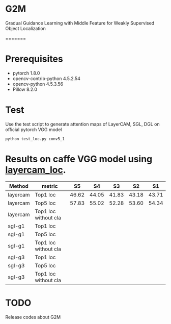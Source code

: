 # G2M
Gradual Guidance Learning with Middle Feature for Weakly Supervised Object Localization

=======

# Prerequisites 
- pytorch                   1.8.0
- opencv-contrib-python     4.5.2.54 
- opencv-python             4.5.3.56 
- Pillow                    8.2.0

# Test
Use the test script to generate attention maps of LayerCAM, SGL, DGL on official pytorch VGG model

```
python test_loc.py conv5_1
```
# Results on caffe VGG model using [layercam_loc](https://github.com/PengtaoJiang/layercam_loc).
| Method   | metric   | S5   | S4   | S3   | S2   | S1   |
| -------- | -------- | ---- | ---- | ---- | ---- | ---- |
| layercam | Top1 loc |46.62 |44.05 |41.83 |43.18 |43.71 |
| layercam | Top5 loc |57.83 |55.02 |52.28 |53.60 |54.34 |
| layercam | Top1 loc without cla|      |      |      |      |      |
| sgl-g1   | Top1 loc |      |      |      |      |      |
| sgl-g1   | Top5 loc |      |      |      |      |      |
| sgl-g1   | Top1 loc without cla |      |      |      |      |      |
| sgl-g3   | Top1 loc |      |      |      |      |      |
| sgl-g3   | Top5 loc |      |      |      |      |      |
| sgl-g3   | Top1 loc without cla |      |      |      |      |      |



# TODO

Release codes about G2M

